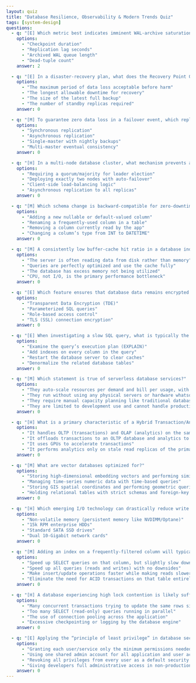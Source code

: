 ```yaml
---
layout: quiz
title: "Database Resilience, Observability & Modern Trends Quiz"
tags: [system-design]
questions:
  - q: "[E] Which metric best indicates imminent WAL-archive saturation in a Postgres cluster?"
    options:
      - "Checkpoint duration"
      - "Replication lag seconds"
      - "Archived WAL queue length"
      - "Dead-tuple count"
    answer: 2

  - q: "[E] In a disaster-recovery plan, what does the Recovery Point Objective (RPO) specify for a database?"
    options:
      - "The maximum period of data loss acceptable before harm"
      - "The longest allowable downtime for recovery"
      - "The size of the latest full backup"
      - "The number of standby replicas required"
    answer: 0

  - q: "[M] To guarantee zero data loss in a failover event, which replication mode must a primary–standby database cluster use?"
    options:
      - "Synchronous replication"
      - "Asynchronous replication"
      - "Single-master with nightly backups"
      - "Multi-master eventual consistency"
    answer: 0

  - q: "[H] In a multi-node database cluster, what mechanism prevents a “split-brain” scenario (two primaries) during failover?"
    options:
      - "Requiring a quorum/majority for leader election"
      - "Deploying exactly two nodes with auto-failover"
      - "Client-side load-balancing logic"
      - "Asynchronous replication to all replicas"
    answer: 0

  - q: "[M] Which schema change is backward-compatible for zero-downtime deployments?"
    options:
      - "Adding a new nullable or default-valued column"
      - "Renaming a frequently-used column in a table"
      - "Removing a column currently read by the app"
      - "Changing a column’s type from INT to DATETIME"
    answer: 0

  - q: "[M] A consistently low buffer-cache hit ratio in a database indicates that:"
    options:
      - "The server is often reading data from disk rather than memory"
      - "Queries are perfectly optimized and use the cache fully"
      - "The database has excess memory not being utilized"
      - "CPU, not I/O, is the primary performance bottleneck"
    answer: 0

  - q: "[E] Which feature ensures that database data remains encrypted at rest (on disk)?"
    options:
      - "Transparent Data Encryption (TDE)"
      - "Parameterized SQL queries"
      - "Role-based access control"
      - "TLS (SSL) connection encryption"
    answer: 0

  - q: "[E] When investigating a slow SQL query, what is typically the first step for diagnosing the performance issue?"
    options:
      - "Examine the query’s execution plan (EXPLAIN)"
      - "Add indexes on every column in the query"
      - "Restart the database server to clear caches"
      - "Denormalize the related database tables"
    answer: 0

  - q: "[M] Which statement is true of serverless database services?"
    options:
      - "They auto-scale resources per demand and bill per usage, with no user-managed servers"
      - "They run without using any physical servers or hardware whatsoever"
      - "They require manual capacity planning like traditional databases"
      - "They are limited to development use and cannot handle production loads"
    answer: 0

  - q: "[H] What is a primary characteristic of a Hybrid Transaction/Analytical Processing (HTAP) database?"
    options:
      - "It handles OLTP (transactions) and OLAP (analytics) on the same real-time data simultaneously"
      - "It offloads transactions to an OLTP database and analytics to a separate OLAP warehouse"
      - "It uses GPUs to accelerate transactions"
      - "It performs analytics only on stale read replicas of the primary database"
    answer: 0

  - q: "[M] What are vector databases optimized for?"
    options:
      - "Storing high-dimensional embedding vectors and performing similarity searches on them"
      - "Managing time-series numeric data with time-based queries"
      - "Storing GIS spatial coordinates and performing geometric queries"
      - "Holding relational tables with strict schemas and foreign-key enforcement"
    answer: 0

  - q: "[H] Which emerging I/O technology can drastically reduce write latency by providing persistent storage at near-DRAM speeds?"
    options:
      - "Non-volatile memory (persistent memory like NVDIMM/Optane)"
      - "15k RPM enterprise HDDs"
      - "Standard SATA SSD drives"
      - "Dual 10-Gigabit network cards"
    answer: 0

  - q: "[M] Adding an index on a frequently-filtered column will typically:"
    options:
      - "Speed up SELECT queries on that column, but slightly slow down writes and use more storage"
      - "Speed up all queries (reads and writes) with no downsides"
      - "Make insert/update operations faster while making reads slower"
      - "Eliminate the need for ACID transactions on that table entirely"
    answer: 0

  - q: "[H] A database experiencing high lock contention is likely suffering from:"
    options:
      - "Many concurrent transactions trying to update the same rows simultaneously"
      - "Too many SELECT (read-only) queries running in parallel"
      - "The use of connection pooling across the application"
      - "Excessive checkpointing or logging by the database engine"
    answer: 0

  - q: "[E] Applying the “principle of least privilege” in database security means:"
    options:
      - "Granting each user/service only the minimum permissions needed to perform its tasks"
      - "Using one shared admin account for all application and user access to the DB"
      - "Revoking all privileges from every user as a default security posture"
      - "Giving developers full administrative access in non-production environments"
    answer: 0
---
```

